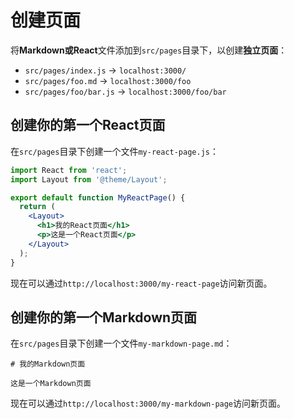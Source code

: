 # 创建页面

将**Markdown或React**文件添加到`src/pages`目录下，以创建**独立页面**：

- `src/pages/index.js` -> `localhost:3000/`
- `src/pages/foo.md` -> `localhost:3000/foo`
- `src/pages/foo/bar.js` -> `localhost:3000/foo/bar`

## 创建你的第一个React页面

在`src/pages`目录下创建一个文件`my-react-page.js`：

```jsx title="src/pages/my-react-page.js"
import React from 'react';
import Layout from '@theme/Layout';

export default function MyReactPage() {
  return (
    <Layout>
      <h1>我的React页面</h1>
      <p>这是一个React页面</p>
    </Layout>
  );
}
```

现在可以通过`http://localhost:3000/my-react-page`访问新页面。

## 创建你的第一个Markdown页面

在`src/pages`目录下创建一个文件`my-markdown-page.md`：

```mdx title="src/pages/my-markdown-page.md"
# 我的Markdown页面

这是一个Markdown页面
```

现在可以通过`http://localhost:3000/my-markdown-page`访问新页面。